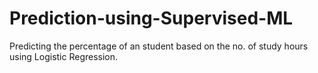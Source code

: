 # Prediction-using-Supervised-ML
Predicting the percentage of an student based on the no. of study hours using Logistic Regression.
